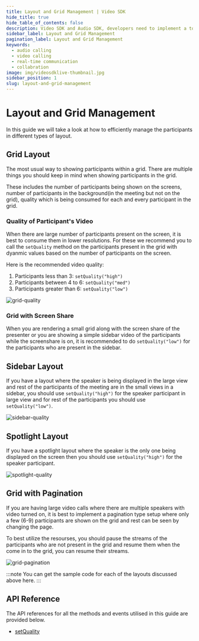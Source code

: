 ```yaml
---
title: Layout and Grid Management | Video SDK
hide_title: true
hide_table_of_contents: false
description: Video SDK and Audio SDK, developers need to implement a token server. This requires efforts on both the front-end and backend.
sidebar_label: Layout and Grid Management
pagination_label: Layout and Grid Management
keywords:
  - audio calling
  - video calling
  - real-time communication
  - collabration
image: img/videosdklive-thumbnail.jpg
sidebar_position: 1
slug: layout-and-grid-management
---
```


# Layout and Grid Management

In this guide we will take a look at how to efficiently manage the participants in different types of layout.

## Grid Layout

The most usual way to showing participants within a grid. There are multiple things you should keep in mind when showing participants in the grid.

These includes the number of participants being shown on the screens, number of participants in the background(in the meeting but not on the grid), quality which is being consumed for each and every participant in the grid.

### Quality of Participant's Video

When there are large number of participants present on the screen, it is best to consume them in lower resolutions. For these we recommend you to call the `setQuality` method on the participants present in the grid with dyanmic values based on the number of participants on the screen.

Here is the recommended video quality:

1. Participants less than 3: `setQuality("high")`
2. Participants between 4 to 6: `setQuality("med")`
3. Participants greater than 6: `setQuality("low")`

![grid-quality](/img/grid-quality.png)

### Grid with Screen Share

When you are rendering a small grid along with the screen share of the presenter or you are showing a simple sidebar video of the participants while the screenshare is on, it is recommended to do `setQuality("low")` for the participants who are present in the sidebar.

## Sidebar Layout

If you have a layout where the speaker is being displayed in the large view and rest of the participants of the meeting are in the small views in a sidebar, you should use `setQuality("high")` for the speaker participant in large view and for rest of the participants you should use `setQuality("low")`.

![sidebar-quality](/img/sidebar-quality.png)

## Spotlight Layout

If you have a spotlight layout where the speaker is the only one being displayed on the screen then you should use `setQuality("high")` for the speaker participant.

![spotlight-quality](/img/spotlight-quality.png)

## Grid with Pagination

If you are having large video calls where there are multiple speakers with video turned on, it is best to implement a pagination type setup where only a few (6-9) participants are shown on the grid and rest can be seen by changing the page.

To best utilize the resourses, you should pause the streams of the participants who are not present in the grid and resume them when the come in to the grid, you can resume their streams.

![grid-pagination](/img/grid-pagination.png)

:::note
You can get the sample code for each of the layouts discussed above here.
:::

## API Reference

The API references for all the methods and events utilised in this guide are provided below.

- [setQuality](/react/api/sdk-reference/use-participant/methods#setquality)
